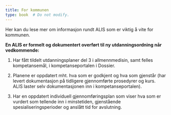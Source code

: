 ```yaml
---
title: For kommunen
type: book  # Do not modify.
---
```


Her kan du lese mer om informasjon rundt ALIS som er viktig å vite for kommunen.


**En ALIS er formelt og dokumentert overført til ny utdanningsordning når vedkommende:**  



1. Har fått tildelt utdanningsplaner del 3 i allmennmedisin, samt felles kompetansemål, i kompetanseportalen i Dossier.



2. Planene er oppdatert mht. hva som er godkjent og hva som gjenstår (har levert dokumentasjon på tidligere gjennomførte prosedyrer og kurs. ALIS laster selv dokumentasjonen inn i kompetanseportalen).



3. Har en oppdatert individuell gjennomføringsplan som viser hva som er vurdert som tellende inn i minstetiden, gjenstående spesialiseringsperioder og anslått tid for avslutning.

